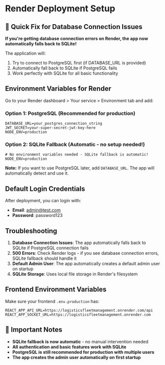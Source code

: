 # Render Deployment Setup

## 🚀 Quick Fix for Database Connection Issues

**If you're getting database connection errors on Render, the app now automatically falls back to SQLite!**

The application will:
1. Try to connect to PostgreSQL first (if DATABASE_URL is provided)
2. Automatically fall back to SQLite if PostgreSQL fails
3. Work perfectly with SQLite for all basic functionality

## Environment Variables for Render

Go to your Render dashboard > Your service > Environment tab and add:

### Option 1: PostgreSQL (Recommended for production)
```
DATABASE_URL=your_postgres_connection_string
JWT_SECRET=your-super-secret-jwt-key-here
NODE_ENV=production
```

### Option 2: SQLite Fallback (Automatic - no setup needed!)
```
# No environment variables needed - SQLite fallback is automatic!
NODE_ENV=production
```

**Note:** If you want to use PostgreSQL later, add `DATABASE_URL`. The app will automatically detect and use it.

## Default Login Credentials

After deployment, you can login with:
- **Email**: admin@test.com
- **Password**: password123

## Troubleshooting

1. **Database Connection Issues**: The app automatically falls back to SQLite if PostgreSQL connection fails
2. **500 Errors**: Check Render logs - if you see database connection errors, SQLite fallback should handle it
3. **Default Admin User**: The app automatically creates a default admin user on startup
4. **SQLite Storage**: Uses local file storage in Render's filesystem

## Frontend Environment Variables

Make sure your frontend `.env.production` has:
```
REACT_APP_API_URL=https://logisticsfleetmanagement.onrender.com/api
REACT_APP_SOCKET_URL=https://logisticsfleetmanagement.onrender.com
```

## 🚨 Important Notes

- **SQLite fallback is now automatic** - no manual intervention needed
- **All authentication and basic features work with SQLite**
- **PostgreSQL is still recommended for production with multiple users**
- **The app creates the admin user automatically on first startup**
